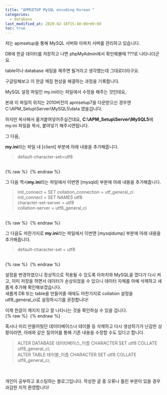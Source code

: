 ```yaml
---
title: "APMSETUP MySQL encoding Korean "
categories: 
  - database
last_modified_at: 2020-02-18T15:40:00+09:00
toc: true
---
```


저는 apmsetup을 통해 MySQL 서버와 아파치 서버를 관리하고 있습니다.<br/>

DB에 한글 데이터를 저장하고 나면 phpMyAdmin에서 확인해볼때 ???로 나타나더군요.<br/>

table이나 database 세팅을 해주면 될거라고 생각했는데 그대로더라구요.<br/>

구글링해보고 이 한글 깨짐 현상을 해결하는 과정을 기록합니다.<br/>

MySQL 설정 파일인 my.ini라는 파일에서 수정을 해주는 것인데요,<br/>

본래 이 파일의 위치는 2010버전의 apmsetup7을 다운받으신 경우엔 C:\\APM_Setup\\Server\\MySQL5\\data 였을겁니다.<br/>

하지만 복사해서 옮겨붙여넣어주실건데요,
**C:\\APM_Setup\\Server\\MySQL5**에 my.ini 파일을 복사, 붙여넣기 해주시면됩니다.<br/>

그 다음,<br/>

**my.ini**라는 파일 내 [client] 부분에 아래 내용을 추가해줍니다.<br/>
>default\-character\-set=utf8<br/>

<br/>
{% raw %} <img src="https://ohjinjin.github.io/assets/images/20200218encoding/capture1.JPG" alt=""> {% endraw %}

그 다음 역시**my.ini**라는 파일에서 이번엔 [mysqld] 부분에 아래 내용을 추가해줍니다.<br/>
>init_connect = SET collation_connection = utf_general_ci<br/>
>init_connect = SET NAMES utf8<br/>
>character\-set\-server = utf8<br/>
>collation\-server = utf8_general_ci<br/>

<br/>
{% raw %} <img src="https://ohjinjin.github.io/assets/images/20200218encoding/capture2.JPG" alt=""> {% endraw %}

그 다음도 마찬가지로 **my.ini**라는 파일에서 이번엔 [mysqldump] 부분에 아래 내용을 추가해줍니다.<br/>
>default\-character\-set = utf8<br/>

<br/>
{% raw %} <img src="https://ohjinjin.github.io/assets/images/20200218encoding/capture3.JPG" alt=""> {% endraw %}

설정을 변경하였으니 정상적으로 적용될 수 있도록 아파치와 MySQL을 껐다가 다시 켜고, 이미 저장을 하면서 데이터가 손상되었을 수 있으니 데이터 자체를 아예 삭제하고 새롭게 추가해 확인해보겠습니다.<br/>
새롭게 DB 또는 table을 만들어줄 때에도 마찬가지로 collation 설정을 utf8_general_ci로 설정하시기를 권장합니다!<br/>

이제 한글이 깨지지 않고 잘 나타나는 것을 확인하실 수 있을 겁니다.<br/>
{% raw %} <img src="https://ohjinjin.github.io/assets/images/20200218encoding/capture4.JPG" alt=""> {% endraw %}

혹시나 미리 만들어뒀던 데이터베이스나 테이블 등 삭제하고 다시 생성하기가 난감한 상황이라면, 아래와 같은 질의어를 통해 기존 내용을 수정할 수도 있다고 합니다.<br/>

> ALTER DATABASE 데이타베이스_이름 CHARACTER SET utf8 COLLATE utf8_general_ci;<br/>
> ALTER TABLE 테이블_이름 CHARACTER SET utf8 COLLATE utf8_general_ci;<br/>

<br/>
<br/>
개인이 공부하고 포스팅하는 블로그입니다. 작성한 글 중 오류나 틀린 부분이 있을 경우 과감한 지적 환영합니다!<br/><br/>
